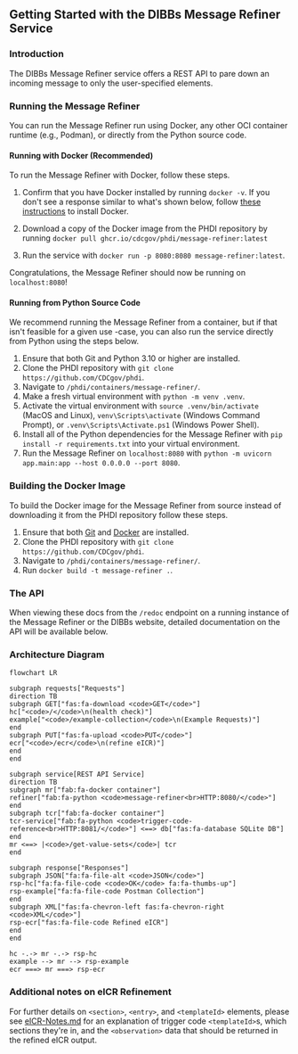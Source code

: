 ## Getting Started with the DIBBs Message Refiner Service

### Introduction

The DIBBs Message Refiner service offers a REST API to pare down an incoming message to only the user-specified elements.

### Running the Message Refiner

You can run the Message Refiner run using Docker,  any other OCI container runtime (e.g., Podman), or directly from the Python source code. 

#### Running with Docker (Recommended)

To run the Message Refiner with Docker, follow these steps.

1. Confirm that you have Docker installed by running `docker -v`. If you don't see a response similar to what's shown below, follow [these instructions](https://docs.docker.com/get-docker/) to install Docker. 

2. Download a copy of the Docker image from the PHDI repository by running `docker pull ghcr.io/cdcgov/phdi/message-refiner:latest`

3. Run the service with `docker run -p 8080:8080 message-refiner:latest`. 

Congratulations, the Message Refiner should now be running on `localhost:8080`! 

#### Running from Python Source Code

We recommend running the Message Refiner from a container, but if that isn't feasible for a given use -case, you can also run the service directly from Python using the steps below.

1. Ensure that both Git and Python 3.10 or higher are installed.
2. Clone the PHDI repository with `git clone https://github.com/CDCgov/phdi`.
3. Navigate to `/phdi/containers/message-refiner/`.
4. Make a fresh virtual environment with `python -m venv .venv`.
5. Activate the virtual environment with `source .venv/bin/activate` (MacOS and Linux), `venv\Scripts\activate` (Windows Command Prompt), or `.venv\Scripts\Activate.ps1` (Windows Power Shell).
6. Install all of the Python dependencies for the Message Refiner with `pip install -r requirements.txt` into your virtual environment.
7. Run the Message Refiner on `localhost:8080` with `python -m uvicorn app.main:app --host 0.0.0.0 --port 8080`.

### Building the Docker Image

To build the Docker image for the Message Refiner from source instead of downloading it from the PHDI repository follow these steps.

1. Ensure that both [Git](https://git-scm.com/book/en/v2/Getting-Started-Installing-Git) and [Docker](https://docs.docker.com/get-docker/) are installed.
2. Clone the PHDI repository with `git clone https://github.com/CDCgov/phdi`.
3. Navigate to `/phdi/containers/message-refiner/`.
4. Run `docker build -t message-refiner .`.

### The API

When viewing these docs from the `/redoc` endpoint on a running instance of the Message Refiner or the DIBBs website, detailed documentation on the API will be available below.

### Architecture Diagram

```mermaid
flowchart LR

subgraph requests["Requests"]
direction TB
subgraph GET["fas:fa-download <code>GET</code>"]
hc["<code>/</code>\n(health check)"]
example["<code>/example-collection</code>\n(Example Requests)"]
end
subgraph PUT["fas:fa-upload <code>PUT</code>"]
ecr["<code>/ecr</code>\n(refine eICR)"]
end
end

subgraph service[REST API Service]
direction TB
subgraph mr["fab:fa-docker container"]
refiner["fab:fa-python <code>message-refiner<br>HTTP:8080/</code>"]
end
subgraph tcr["fab:fa-docker container"]
tcr-service["fab:fa-python <code>trigger-code-reference<br>HTTP:8081/</code>"] <==> db["fas:fa-database SQLite DB"]
end
mr <==> |<code>/get-value-sets</code>| tcr
end

subgraph response["Responses"]
subgraph JSON["fa:fa-file-alt <code>JSON</code>"]
rsp-hc["fa:fa-file-code <code>OK</code> fa:fa-thumbs-up"]
rsp-example["fa:fa-file-code Postman Collection"]
end
subgraph XML["fas:fa-chevron-left fas:fa-chevron-right <code>XML</code>"]
rsp-ecr["fas:fa-file-code Refined eICR"]
end
end

hc -.-> mr -.-> rsp-hc
example --> mr --> rsp-example
ecr ===> mr ===> rsp-ecr

```

### Additional notes on eICR Refinement

For further details on `<section>`, `<entry>`, and `<templateId>` elements, please see [eICR-Notes.md](eICR-Notes.md) for an explanation of trigger code `<templateId>`s, which sections they're in, and the `<observation>` data that should be returned in the refined eICR output.

```

```
